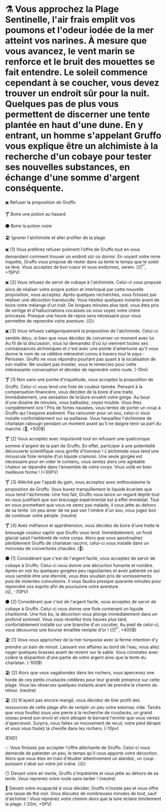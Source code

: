 # ⚗️ Vous approchez la Plage Sentinelle, l'air frais emplit vos poumons et l'odeur iodée de la mer atteint vos narines. À mesure que vous avancez, le vent marin se renforce et le bruit des mouettes se fait entendre. Le soleil commence cependant à se coucher, vous devez trouver un endroit sûr pour la nuit. Quelques pas de plus vous permettent de discerner une tente plantée en haut d'une dune. En y entrant, un homme s'appelant Gruffo vous explique être un alchimiste à la recherche d'un cobaye pour tester ses nouvelles substances, en échange d'une somme d'argent conséquente.

✖️ Refuser la proposition de Gruffo

🍸 Boire une potion au hasard
 
⚫ Boire la potion noire

🏖️ Ignorer l'alchimiste et aller profiter de la plage

 
✖️ [1] Vous préférez refuser poliment l'offre de Gruffo tout en vous demandant comment trouver un endroit sûr où dormir. En voyant votre mine inquiète, Gruffo vous propose de rester dans sa tente le temps que le soleil se lève. Vous acceptez de bon coeur et vous endormez, serein. 
(😴, +15PV)

✖️ [2] Vous refusez de servir de cobaye à l'alchimiste. Celui-ci vous propose alors de réaliser votre propre potion et interloqué par cette nouvelle proposition, vous acceptez. Après quelques recherches, vous finissez par réaliser une décoction translucide. Vous hésitez quelques instants avant de boire votre mélange d'un trait. De longues minutes plus tard, vous êtes pris de vertige et d'hallucinations cocasses où vous voyez votre chère princesse. Presque une heure de repos sera nécessaire pour vous permettre de reprendre votre aventure. 
(😖)

✖️ [3] Vous refusez catégoriquement la proposition de l'alchimiste. Celui-ci semble déçu, si bien que vous décidez de converser un moment avec lui. Au fil de la discussion, vous lui demandez d'où lui viennent toutes ses connaissances alchimiques et c'est avec une pointe d'amertume qu'il vous donne le nom de ce célèbre ménestrel connu à travers tout le pays : Périssien. Gruffo ne vous répondra pourtant pas quant à la localisation de son maître. Ne voulant pas insister, vous le remerciez pour cette intéressante conversation et décidez de reprendre votre route. 
(-10m)


🍸 [1] Non sans une pointe d'inquiétude, vous acceptez la proposition de Gruffo. Celui-ci vous tend une fiole de couleur tannée. Pensant à la compensation financière, vous décidez de la boire d'une traite. Immédiatement, une sensation de brûlure envahit votre gorge. Au bout d'une dizaine de minutes, vous balbutiez, voyez trouble. Vous êtes complètement ivre ! Pris de fortes nausées, vous tentez de porter un coup à Gruffo qui l'esquive aisément. Pas rancunier pour un sou, celui-ci vous installe confortablement sur sa paillasse. Vous harpaillez l'alchimiste de charlatan rabougri pendant un moment avant qu'il ne daigne tenir sa part du marché. 
(🤪, +500$)

🍸 [2] Vous acceptez avec impulsivité tout en refusant une quelconque somme d'argent de la part de Gruffo. En effet, participer à une potentielle découverte scientifique vous gonfle d'honneur ! L'alchimiste vous tend une minuscule fiole remplie d'un liquide cramoisi. Une seule gorgée est nécessaire pour en vider le contenu, vous sentez alors une agréable chaleur se répandre dans l'ensemble de votre corps. Vous voilà en bien meilleure forme ! 
(+30PV)

🍸 [3] Alléché par l'appât du gain, vous acceptez avec enthousiasme la proposition de Gruffo. Vous buvez tranquillement le liquide écarlate que vous tend l'alchimiste. Une fois fait, Gruffo vous lance un regard dépité tout en vous justifiant que son breuvage expérimental est à effet immédiat. Tout en vous promettant que vous ne serez pas malade, il vous jette au dehors de sa tente. Un peu amer de ne pas voir l'ombre d'un sou, vous jugez bon de continuer votre périple. 
(neutre)

🍸 [4] Avec méfiance et appréhension, vous décidez de boire d'une traite le breuvage couleur saphir que Gruffo vous tend. Immédiatement, un froid glacial saisit l'entièreté de votre corps. Alors que vous apostrophez péniblement Gruffo de charlatan racorni, celui-ci vous installe dans un monceau de couvertures chaudes. 
(🥶)


⚫ [1] Considérant que c'est de l'argent facile, vous acceptez de servir de cobaye à Gruffo. Celui-ci vous donne une décoction fumante et noirâtre. Après en voir bu quelques gorgées peu ragoûtantes et avoir patienté ce qui vous semble être une éternité, vous êtes soudain pris de vomissements puis de violentes convulsions. Il vous faudra presque quarante minutes pour reprendre vos esprits afin de poursuivre votre aventure.  
(😖, -70PV)

⚫ [2] Considérant que c'est de l'argent facile, vous acceptez de servir de cobaye à Gruffo. Celui-ci vous donne une fiole contenant un liquide charbonné. Une fois bu, la décoction vous plonge immédiatement dans un profond sommeil. Vous vous réveillez trois heures plus tard, confortablement installé sur une branche d'un cocotier. Au pied de celui-ci, vous découvrez une bourse émaillée remplie d'or !
(😴, +400$)


🏖️ [1] Vous vous approchez de la mer turquoise avec la ferme intention d'y prendre un bain de minuit. Laissant vos affaires au bord de l'eau, vous allez nager quelques brasses avant de revenir sur le sable. Vous constatez avec colère la disparition d'une partie de votre argent ainsi que la tente du charlatan.
(-100$)

🏖️ [2] Alors que vous vagabondez dans les rochers, vous apercevez une horde de ces petits crustacés célèbres pour leur grande présence sur cette plage. Vous les observez quelques instants avant de prendre le chemin du retour.
(neutre)

🏖️ [3] N'ayant pas encore mangé, vous décidez de tirer profit des ressources de cette plage afin de remplir un peu votre estomac vide. Tandis que vous fouillez sous une pierre à la recherche de crustacés, un grand oiseau prend son envol et vient attraper le bernard l'ermite que vous veniez d'apercevoir. Surpris, vous faites un mouvement de recul, votre pied dérape et vous vous foulez la cheville dans les rochers.
(-10pv)


(END)

💥 Vous finissez par accepter l'offre alléchante de Gruffo. Celui-ci vous demande de patienter un peu, le temps qu'il vous apporte votre décoction. Alors que vous êtes en train d'étudier attentivement un alambic, un coup puissant s'abat sur votre joli crâne. 
(😖)

😶 Devant votre air inerte, Gruffo s'impatiente et vous jette au dehors de sa tente. Vous reprenez votre route sans tarder ! 
(neutre)

🍵 Devant votre incapacité à vous décider, Gruffo n'insiste pas et vous offre une tasse de thé noir. Vous discutez de nombreuses minutes de tout, sauf d'alchimie ! Vous reprenez votre chemin alors que la lune éclaire timidement la plage. 
(-20m, +5PV)
